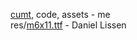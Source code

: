 [cumt](https://gitlab.com/ar-be/cumt), code, assets - me  
res/[m6x11.ttf](https://managore.itch.io/m6x11) - Daniel Lissen
